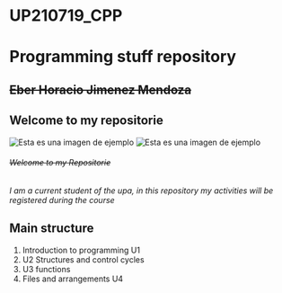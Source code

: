 # UP210719_CPP
 # **Programming stuff repository**
 ## ~~Eber Horacio Jimenez Mendoza~~ 
 ## Welcome to my repositorie
 
![Esta es una imagen de ejemplo](https://github.com/UP210719/UP210719_CPP/blob/main/imagenes/images.jpeg) ![Esta es una imagen de ejemplo](https://github.com/UP210719/UP210719_CPP/blob/main/imagenes/Diseno-sin-titulo-20-e1617871947680.webp)



###### ~~Welcome to my Repositorie~~ 
*I am a current student of the upa, in this repository my activities will be registered during the course*

## Main structure
1. Introduction to programming U1
2. U2 Structures and control cycles
3. U3 functions
4. Files and arrangements U4
